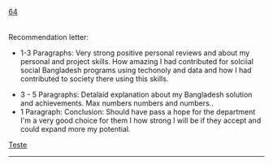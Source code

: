 [64](https://github.com/guilhermeprokisch/guilherme/issues/64) 
###### 

Recommendation letter:

* 1-3 Paragraphs: Very strong positive personal reviews and  about my personal and project skills. How amazing I had contributed for solciial social Bangladesh programs using techonoly and data and how I had contributed to society there using this skills.
- 3 - 5 Paragraphs: Detalaid explanation about my Bangladesh solution and achievements. Max numbers numbers and numbers..
- 1 Paragraph: Conclusion: Should have pass a hope for the department I'm a very good choice for them I how strong I will be if they accept and could expand more my potential.


[Teste](Teste)

-------------------------------------------------------------------------------

